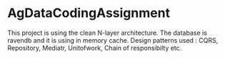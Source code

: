 # AgDataCodingAssignment
This project is using the clean N-layer architecture.
The database is ravendb and it is using in memory cache.
Design patterns used : CQRS, Repository, Mediatr, Unitofwork, Chain of responsibilty etc.
